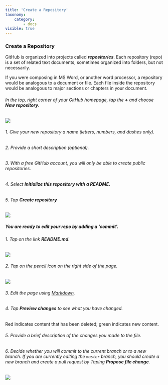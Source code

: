 ```yaml
---
title: 'Create a Repository'
taxonomy:
    category:
        - docs
visible: true
---
```


### Create a Repository
GitHub is organized into projects called ***repositories***. Each repository (repo) is a set of related text documents, sometimes organized into folders, but not necessarily.

If you were composing in MS Word, or another word processor, a repository would be analogous to a document or file. Each file inside the repository would be analogous to major sections or chapters in your document.

###### In the top, right corner of your GitHub homepage, tap the **+** and choose ***New repository***.

![](/01.basics/02.GitHub/new-repository.png)

###### 1. Give your new repository a name (letters, numbers, and dashes only).
###### 2. Provide a short description (optional).
###### 3. With a free GitHub account, you will only be able to create public repositories.
###### 4. Select ***Initialize this repository with a README.***
###### 5. Tap ***Create repository***

![](/01.basics/02.GitHub/repo-setup.png)

##### You are ready to edit your repo by adding a 'commit'.

###### 1. Tap on the link ***README.md***.

![](/01.basics/02.GitHub/new-repo.png)

###### 2. Tap on the pencil icon on the right side of the page.

![](/01.basics/02.GitHub/pencil-icon.png)

###### 3. Edit the page using [Markdown](https://far.twu.ca/guides/basics/markdown).
###### 4. Tap ***Preview changes*** to see what you have changed.
Red indicates content that has been deleted; green indicates new content.
###### 5. Provide a brief description of the changes you made to the file.
###### 6. Decide whether you will commit to the current branch or to a new branch. If you are currently editing the `master` branch, you should create a new branch and create a pull request by Taping ***Propose file change***.

![](/01.basics/02.GitHub/first-commit.png)
